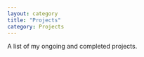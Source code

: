 ```yaml
---
layout: category
title: "Projects"
category: Projects
---
```


A list of my ongoing and completed projects.
